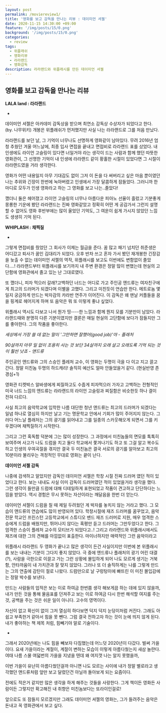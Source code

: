 ```yaml
---
layout: post
permalink: /moviereview1/
title: '영화를 보고 감독을 만나는 리뷰 : 데이미언 셔젤'
date: 2020-11-15 14:30:00 +09:00
feature: '/img/posts/15/0.png'
background: '/img/posts/15/0.png'
categories:
  - review
tags:
  - 위플래쉬
  - 영화리뷰
  - 라라랜드
  - 영화감독
description: 라라랜드와 위플래시를 만든 데이미언 셔젤
---
```


## 영화를 보고 감독을 만나는 리뷰

**LALA land : 라라랜드**

-

데이미언 셔젤은 아카데미 감독상을 받으며 최연소 감독상 수상자가 되었다고 한다. (by. 나무위키) 개봉은 위플래쉬가 먼저했지만 사실 나는 라라랜드로 그를 처음 만났다. 

라라랜드를 보던 날, 그 기억이 너무나도 선명하게 영화같이 남아있다.  무려 2016년 엄청 추웠던 겨울 어느날에, 최종 입사 면접을 끝내고 면접비로 라라랜드 표를 샀었다. 내 인생에도 라이언 고슬링이 있다면 너일거야 라는 생각이 드는 사람과 함께 했던 따뜻한 영화관이, 그 선명한 기억이 내 인생에 라라랜드 같이 황홀한 시절이 있었다면 그 시절이 라라랜드였을 거라 생각한다. 

영화가 어떤 내용일지 아무 기대감도 없이 그저 이 돈을 다 써버리고 싶은 마음 뿐이였던 나는 추위와 긴장이 한번에 녹아버렸고 인생에서 가장 달콤하게 잠들었다. 그러니까 한마디로 모두가 인생 영화라고 하는 그 영화를 보고 나는..졸았다!

깼더니 둘은 헤어졌고 라이언 고슬링의 너무나 아름다운 피아노 선율이 흘렀고 기분좋게 몽롱한 기운에 봤던 라라랜드는 진짜 영화같았고 정확히 어떤 게 공감가서 그런지 설명할 수 없어도 영화 후반부에는 많이 울었던 기억도, 그 여운이 쉽게 가시지 않았던 느낌도 생생히 기억 된다. 



**WHIPLASH : 채찍질**

-

그렇게 면접비를 줬었던 그 회사가 이제는 월급을 준다. 꿈 많고 패기 넘치던 취준생은 어디갔고 퇴사가 꿈인 김대리가 되었다. 오후 반차 쓰고 혼자 가서 봤던 재개봉한 긴장감을 늦출 수 없는 데이미언 셔젤의 역작, 위플래시를 보고도 이번에도 변함없이 졸았다....! 라라랜드부터 위플래시를 보기까지 내 주변 환경은 정말 많이 변했는데 현실의 고단함에 영화관에서 졸고 있는 난 그대로였다. 

또 깼더니, 피자 먹으러 갈래?고백하던 너드는 어디로 가고 주인공 앤드류는 여자친구에게 최고의 드러머가 되겠다며 이별을 고했다. 그리고 미친듯이 연습만 한다. 메트로놈 몇일지 궁금하게 만드는 박자감의 카라반 연주가 이어진다. 이 감독은 왜 맨날 커플들을 꿈을 핑계로 헤어지게 하며 또 음악은 뭐 또 이렇게 좋냐 싶었다. 

위플래시 역시도 다보고 나서 뭔가 띵----한 느낌과 함께 뭔지 모를 기분만이 남았다. 라라랜드때와 분명히 다른 기분이였지만 결론은 매일 현실의 고단함에 보다가 잠들지만 그를 좋아한다. 그의 작품을 좋아한다.  

*세상에서 가장 쓸 데 없는 말이 '그만하면 잘했어(good job)'야 - 플래처*

*90살까지 아무 일 없이 조용히 사는 것 보단 34살까지 오래 살고 오래도록 기억 되는 것이 훨씬 낫죠 - 앤드류*

주인공인 앤드류와 그의 스승인 플레처 교수, 이 영화는 두명이 극을 다 이고 지고 끌고 간다. 정말 미친놈 두명의 하드캐리! 솔직히 예산도 얼마 안들었을거 같다. (현실반영 존경심+1)

영화관 티켓박스 알바생에게 찌질하고도 수줍게 피자먹으러 가자고 고백하는 전형적인 미국 너드 느낌의 앤드류는 라라랜드의 라이언 고슬링과 찌질함은 비슷한듯 하나 결이 전혀 다르다.

사실 최고의 음악학교에 입학한 나름 대단한 청년 앤드류는 최고의 드러머가 되겠다는 일념 하나로 열심히 하지만 날고 기는 명문학교 안에서 기회가 많이 주어지지 않는다. 그러다 어느날 플래처는 그의 광기를 읽어내고 그를 일종의 스카웃해오게 되면서 그를 키우겠다며 채찍질하기 시작한다. 

그리고 그런 혹독함 덕분에 그는 많이 성장한다. 그 과정에서 미친놈들의 면모를 톡톡히 보여주며 사고가 나도 드럼을 치고 둘다 학교에서 쫓겨나기도 하고 또 그걸 알고 복수도 하고 인생의 우여곡절을 겪지만 결국 두 미친놈은 결국 서로의 광기를 알아보고 최고의 10분이라 불리우는 격정적인 무대로 영화는 끝이 난다. 



**데이미언 셔젤 감독**

나중에 검색하고 알았지만 감독인 데이미언 셔젤은 학창 시절 진짜 드러머 였던 적이 있었다고 한다. 보는 내내도 사실 이미 감독이 드러머였던 적이 있었을거라 생각을 했다. 그런 생각이 들만큼 드럼에 대해 디테일하게 표현되었고 작품이 견고하고 단단하다는 느낌을 받았다. 역시 경험은 무시 못하는 자산이라는 깨달음을 한번 더 얻는다. 

데이미언 셔젤이 드럼을 칠 때 제일 두려웠던 게 박자를 놓치지 않는 거라고 했다. 그 모습이 앤드류의 연습에도 많이 반영되어 있다. 학창시절에 재즈 드러머를 꿈꾸었고, 음악 전문 학교인 프린스턴 고등학교에서 스튜디오 밴드 재즈 드러머로 지원, 매우 엄격한 스승에게 드럼을 배웠지만, 뛰어나지 않다는 혹평만 듣고 드러머는 그만두었다고 한다. 그 엄격한 스승이 플레처 교수의 모티브가 되었다고..! 그리고 라라랜드와 위플래시에서도 재즈에 대한 그의 견해를 아낌없이 표출한다. 마이너하지만 매력적인 그런 음악이라고 



위플래시 라라랜드 두 영화가 끝나고 많은 생각이 든건 사실이지만 이번에 본 위플래시를 보는 내내는 기분이 그다지 좋지 않았다. 극 중에 앤드류나 플래처의 광기 어린 대결(?), 사람을 극한으로 이끌고 가는 그런 상황에 몰입하게 되어 나도 모르게 생기는 거북함, 안타까움이 내 가치관과 잘 맞지 않았다. 그러나 또 더 솔직하게는 나를 그렇게 만드는 그의 연출에 감탄이 절로 나왔다. 드럼만으로 날 구렁텅이에 빠뜨린 이 미친 몰입감에는 정말 박수를 보낸다. 

만드는 사람들의 업적은 보는 이로 하여금 한번쯤 생각 해보게끔 하는 데에 있지 않을까, 내가 만든 것을 통해 물음표를 던져주고 보는 이로 하여금 다시 한번 해석할 여지를 주는 것, 공백을 주는 것은 쉬운 일이 아니다. 고수의 영역이다. 

자신이 없고 확신이 없이 그저 열심히 하다보면 덕지 덕지 눈덩이처럼 커진다. 그래도 아쉽고 부족한거 같아서 힘을 못 뺀다. 그럼 결국 전하고자 하는 것이 눈에 띄지 않게 된다. 내가 좋아하는 책 제목 처럼,  힘빼기야 말로 기술이다. 



-

그래서 2020년에는 나도 힘을 빼보자 다짐했는데 어느덧 2020년이 다갔다. 벌써 가을이다. 요새 가을이라는 계절이, 계절이 변하는 모습이 이렇게 아름다웠는지 새삼 놀란다. 여태 나름 스물 여덟번의 가을을 지냈을 텐데 왜 여지껏 나는 알지 못했을까, 

이번 가을이 유난히 아름다웠던걸까 아니면 나도 모르는 사이에 내가 정말 별로라고 생각했던 앤드류처럼 앞만 보고 달렸던건 아닐까 돌아보게 되는 요즘이다. 

전에도 적은거 같지만 많은 생각을 하게 해주는 것들을 사랑한다. 그게 책이든 영화든 사람이든 그렇지만 확고해진 내 취향은 미친놈보다는 또라이인걸로! 

앞으로도  또 잠들지 모르겠지만 그래도 데이미언 셔젤의 영화는, 그가 들려주는 음악은 돈내고 꼭 영화관에서 보고 싶다.  

